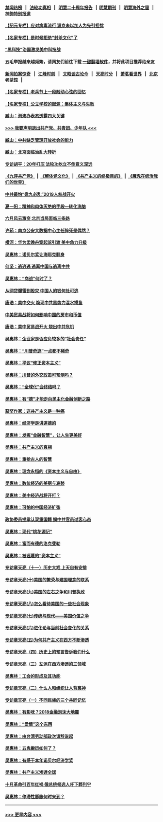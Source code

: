#### [禁闻热榜](热点新闻.md?=0)  &nbsp;&nbsp;|&nbsp;&nbsp; [法轮功真相](https://github.com/gfw-breaker/truth/blob/master/README.md?=0) &nbsp;&nbsp;|&nbsp;&nbsp; [明慧二十周年报告](https://github.com/gfw-breaker/mh-reports/blob/master/README.md?=0) &nbsp;&nbsp;|&nbsp;&nbsp;[明慧期刊](https://github.com/gfw-breaker/mh-qikan) &nbsp;&nbsp;|&nbsp;&nbsp; [明慧海外之窗](https://github.com/gfw-breaker/mh-news/blob/master/README.md?=0) &nbsp;&nbsp;|&nbsp;&nbsp; [神韵特别报道](https://github.com/gfw-breaker/mh-news/blob/master/shenyun.md?=0)
#### [【纪元专栏】应对病毒流行 渥京未以加人为先引担忧](../pages/nsc423/n11875714.md?t=03042102) 
#### [【名家专栏】是时候拒绝“封杀文化”了](../pages/nsc423/n11814093.md?t=03042102) 
#### [“黑科技”治国激发美中科技战](../pages/nsc423/n11638056.md?t=03042102) 
#### 五毛举报越来越频繁，请网友们前往下载 [一键翻墙软件](https://github.com/gfw-breaker/ssr-accounts)，并将此项目推荐给亲友
#### [新闻拍案惊奇](https://github.com/gfw-breaker/banned-news/blob/master/pages/link4.md) &nbsp;&nbsp;|&nbsp;&nbsp; [江峰时刻](https://github.com/gfw-breaker/banned-news/blob/master/pages/link4.md) &nbsp;&nbsp;|&nbsp;&nbsp; [文昭谈古论今](https://github.com/gfw-breaker/banned-news/blob/master/pages/link4.md) &nbsp;&nbsp;|&nbsp;&nbsp; [天亮时分](https://github.com/gfw-breaker/banned-news/blob/master/pages/link4.md) &nbsp;&nbsp;|&nbsp;&nbsp; [萧茗看世界](https://github.com/gfw-breaker/banned-news/blob/master/pages/link4.md) &nbsp;&nbsp;|&nbsp;&nbsp; [北京老茶馆](https://github.com/gfw-breaker/banned-news/blob/master/pages/link4.md) &nbsp;&nbsp;|&nbsp;&nbsp; 
#### [【名家专栏】老兵节上一段触动心弦的回忆](../pages/nsc423/n11646016.md?t=03042102) 
#### [【名家专栏】公立学校的起源：集体主义与失败](../pages/nsc423/n11601833.md?t=03042102) 
#### [臧山：港澳办表态透露四大关键](../pages/nsc423/n11421628.md?t=03042102) 
#### [>>> 我要声明退出共产党、共青团、少年队 <<<](https://github.com/begood0513/goodnews/blob/master/quit/letter.md) 
#### [臧山：中共缺乏管理开放社会的能力](../pages/nsc423/n11407457.md?t=03042102) 
#### [臧山：北京面临治乱大转折](../pages/nsc423/n11406895.md?t=03042102) 
#### [专访胡平：20年打压 法轮功屹立不倒意义深远](../pages/nsc423/n11398800.md?t=03042102) 
#### [《九评共产党》](https://github.com/begood0513/9ping.md/blob/master/README.md) &nbsp;|&nbsp; [《解体党文化》](../../../../jtdwh.md/blob/master/README.md)  &nbsp;|&nbsp; [《共产主义的终极目的》](../../../../gczydzjmd.md/blob/master/README.md) &nbsp;|&nbsp; [《魔鬼在统治我们的世界》](../../../../mgztzwmdsj.md/blob/master/README.md) 
#### [中共最怕“逢九必乱”2019人权战开火](../pages/nsc423/n11385248.md?t=03042102) 
#### [夏一阳：精神和肉体灭绝的手段—转化洗脑](../pages/nsc423/n11368250.md?t=03042102) 
#### [六月风云激变 北京当局面临三条路](../pages/nsc423/n11313668.md?t=03042102) 
#### [许茹：南京公安大数据中心主任猝死是偶然？](../pages/nsc423/n11064744.md?t=03042102) 
#### [横河：华为孟晚舟案起诉引渡 美中角力升级](../pages/nsc423/n11027230.md?t=03042102) 
#### [吴惠林：诺贝尔奖让海耶克翻身](../pages/nsc423/n10890049.md?t=03042102) 
#### [何坚：逃逃逃 逃离中国与逃离中共](../pages/nsc423/n10592891.md?t=03042102) 
#### [吴惠林：“商战”何时了？](../pages/nsc423/n10573558.md?t=03042102) 
#### [从网贷爆雷到股灾 中国人的钱何处可逃](../pages/nsc423/n10572800.md?t=03042102) 
#### [唐浩：美中交火 隐现中共黑势力混水摸鱼](../pages/nsc423/n10544040.md?t=03042102) 
#### [中美贸易战将如何影响中国的房市和币值](../pages/nsc423/n10543697.md?t=03042102) 
#### [唐浩：美中贸易战开火 烧出中共危机](../pages/nsc423/n10540126.md?t=03042102) 
#### [吴惠林：企业家是否应负较多的“社会责任”](../pages/nsc423/n10535022.md?t=03042102) 
#### [吴惠林：“川普奇迹”一点都不稀奇](../pages/nsc423/n10512808.md?t=03042102) 
#### [吴惠林：平议“修正资本主义”](../pages/nsc423/n10495724.md?t=03042102) 
#### [吴惠林：川普的外交政策可预测吗？](../pages/nsc423/n10462387.md?t=03042102) 
#### [吴惠林：“全球化”会终结吗？](../pages/nsc423/n10452838.md?t=03042102) 
#### [吴惠林：有“德”才能走向民主化金融创新之路](../pages/nsc423/n10432292.md?t=03042102) 
#### [获奖作家：这共产主义是一种癌](../pages/nsc423/n10431541.md?t=03042102) 
#### [吴惠林：经济学是讲道德的](../pages/nsc423/n10398014.md?t=03042102) 
#### [吴惠林：发挥“金融智慧”，让人生更美好](../pages/nsc423/n10375019.md?t=03042102) 
#### [吴惠林：共产主义的真相](../pages/nsc423/n10351394.md?t=03042102) 
#### [吴惠林：重拾古人的智慧](../pages/nsc423/n10337691.md?t=03042102) 
#### [吴惠林：理念永恒的《资本主义与自由》](../pages/nsc423/n10316274.md?t=03042102) 
#### [吴惠林：数位经济的美丽与哀愁](../pages/nsc423/n10292946.md?t=03042102) 
#### [吴惠林：美中经济战将开打？](../pages/nsc423/n10258825.md?t=03042102) 
#### [吴惠林：可怕的中国经济扩张](../pages/nsc423/n10219147.md?t=03042102) 
#### [政协委员提承认双重国籍 揭中共官员过客心态](../pages/nsc423/n10208809.md?t=03042102) 
#### [吴惠林：现代“桃花源记”](../pages/nsc423/n10185234.md?t=03042102) 
#### [吴惠林：富而有德的洛克斐勒](../pages/nsc423/n10142264.md?t=03042102) 
#### [吴惠林：被诬蔑的“资本主义”](../pages/nsc423/n10124816.md?t=03042102) 
#### [专访章天亮（十一）历史大戏 上天自有安排](../pages/nsc423/n10094905.md?t=03042102) 
#### [专访章天亮(十)美国的繁荣与建国理念的联系](../pages/nsc423/n10094899.md?t=03042102) 
#### [专访章天亮(九)美国的左右之争和川普执政](../pages/nsc423/n10094889.md?t=03042102) 
#### [专访章天亮(八)怎么看待美国的一些社会现象](../pages/nsc423/n10094857.md?t=03042102) 
#### [专访章天亮(七)传统与现代——美国价值之争](../pages/nsc423/n10093140.md?t=03042102) 
#### [专访章天亮(六)进化论与当前社会变化的关系](../pages/nsc423/n10092036.md?t=03042102) 
#### [专访章天亮(五)为何共产主义在西方不断渗透](../pages/nsc423/n10083620.md?t=03042102) 
#### [专访章天亮（四）历史上的预言告诉我们什么](../pages/nsc423/n10083606.md?t=03042102) 
#### [专访章天亮（三）左派在西方渗透的三领域](../pages/nsc423/n10081115.md?t=03042102) 
#### [吴惠林：工会的形成及其功能](../pages/nsc423/n10080633.md?t=03042102) 
#### [专访章天亮（二）什么人和组织让人背离神](../pages/nsc423/n10076637.md?t=03042102) 
#### [专访章天亮（一）不同民族的三个共同记忆](../pages/nsc423/n10074188.md?t=03042102) 
#### [吴惠林：有影呒？2018金融泡沫大地震](../pages/nsc423/n10040534.md?t=03042102) 
#### [吴惠林：“爱情”这个东西](../pages/nsc423/n10019423.md?t=03042102) 
#### [吴惠林：由台湾劳动部政次请辞说起](../pages/nsc423/n9979679.md?t=03042102) 
#### [吴惠林：五鬼搬运如何了？](../pages/nsc423/n9925338.md?t=03042102) 
#### [吴惠林：有感于本年诺贝尔经济学奖](../pages/nsc423/n9871883.md?t=03042102) 
#### [吴惠林：共产主义渗透全球](../pages/nsc423/n9812748.md?t=03042102) 
#### [十月革命引百年红祸 俄总统候选人吁下葬列宁](../pages/nsc423/n9810182.md?t=03042102) 
#### [吴惠林：停滞性膨胀何时来到？](../pages/nsc423/n9764136.md?t=03042102) 

----
#### [ >>> 更早内容 <<< ](../indexes/nsc423-earlier.md)
